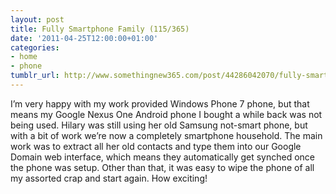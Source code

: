 ```yaml
---
layout: post
title: Fully Smartphone Family (115/365)
date: '2011-04-25T12:00:00+01:00'
categories:
- home
- phone
tumblr_url: http://www.somethingnew365.com/post/44286042070/fully-smartphone-family-115365
---
```

I’m very happy with my work provided Windows Phone 7 phone, but that means my Google Nexus One Android phone I bought a while back was not being used. Hilary was still using her old Samsung not-smart phone, but with a bit of work we’re now a completely smartphone household.
The main work was to extract all her old contacts and type them into our Google Domain web interface, which means they automatically get synched once the phone was setup. Other than that, it was easy to wipe the phone of all my assorted crap and start again. How exciting!
